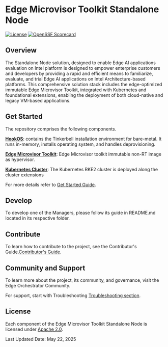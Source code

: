 # Edge Microvisor Toolkit Standalone Node

[![License](https://img.shields.io/badge/License-Apache%202.0-blue.svg)](https://opensource.org/licenses/Apache-2.0)
[![OpenSSF Scorecard](https://api.scorecard.dev/projects/github.com/open-edge-platform/edge-microvisor-toolkit-standalone-node/badge)](https://scorecard.dev/viewer/?uri=github.com/open-edge-platform/edge-microvisor-toolkit-standalone-node)

## Overview

The Standalone Node solution, designed to enable Edge AI applications evaluation on Intel platform
is designed to empower enterprise customers and developers by providing a rapid and efficient
means to familiarize, evaluate, and trial Edge AI applications on Intel Architecture-based platforms.
This comprehensive solution stack includes the edge-optimized immutable Edge Microvisor Toolkit,
integrated with Kubernetes and foundational extensions, enabling the deployment of both cloud-native
and legacy VM-based applications.

## Get Started

The repository comprises the following components.

[**HookOS**](standalone-node/hook_os/): contains the Tinkerbell installation environment for bare-metal. It runs in-memory, installs operating system, and handles deprovisioning.

[**Edge Microvisor Toolkit**](standalone-node/host_os/): Edge Microvisor toolkit immutable non-RT image as  hypervisor.

[**Kubernetes Cluster**](standalone-node/cluster_installers): The Kubernetes RKE2 cluster is deployed along the cluster extensions

For more details refer to [Get Started Guide](standalone-node/docs/user-guide/Get-Started-Guide.md).

## Develop

To develop one of the Managers, please follow its guide in README.md located in its respective folder.

## Contribute

To learn how to contribute to the project, see the Contributor's Guide.[Contributor's Guide](standalone-node/docs/contribution.md).

## Community and Support

To learn more about the project, its community, and governance, visit the Edge Orchestrator Community.

For support, start with Troubleshooting [Troubleshooting section](standalone-node/docs/user-guide/Get-Started-Guide.md#troubleshooting).

## License

Each component of the Edge Microvisor Toolkit Standalone Node is licensed under [Apache 2.0][apache-license].

Last Updated Date: May 22, 2025

[apache-license]: https://www.apache.org/licenses/LICENSE-2.0
